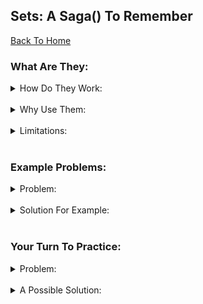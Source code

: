 ## Sets: A Saga() To Remember

[Back To Home](0-welcome.md)

### What Are They:

<details>
<summary>How Do They Work:</summary>
<br>
</details>
<br>

<details>
<summary>Why Use Them:</summary>
<br>
</details>
<br>


<details>
<summary>Limitations:</summary>
<br>
</details>
<br>

### Example Problems:

<details>
<summary>Problem:</summary>
<br>
</details>
<br>


<details>
<summary>Solution For Example:</summary>
<br>
</details>
<br>

### Your Turn To Practice:

<details>
<summary>Problem:</summary>
<br>
</details>
<br>


<details>
<summary>A Possible Solution:</summary>
<br>
</details>
<br>